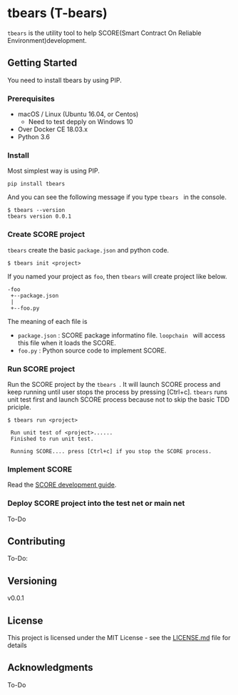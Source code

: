tbears (T-bears)
=======

```tbears``` is the utility tool to help SCORE(Smart Contract On Reliable Environment)development.

## Getting Started
You need to install tbears by using PIP.

### Prerequisites
* macOS / Linux (Ubuntu 16.04, or Centos)
	* Need to test depply on Windows 10
* Over Docker CE 18.03.x
* Python 3.6

### Install

Most simplest way is using PIP.

```
pip install tbears
```

And you can see the following message if you type ```tbears ``` in the console.

```
$ tbears --version
tbears version 0.0.1
```

### Create SCORE project
 ```tbears``` create the basic ```package.json``` and python code.
```
$ tbears init <project>
```
 If you named your project as ```foo```, then ```tbears``` will create project like below.

 ```
 -foo
  +--package.json
  |
  +--foo.py
 ```
  The meaning of each file is
  * ```package.json``` : SCORE package informatino file. ```loopchain ``` will access this file when it loads the SCORE.
  * ```foo.py``` : Python source code to implement SCORE.

### Run SCORE project

 Run the SCORE project by the ```tbears ```. It will launch SCORE process and keep running until user stops the process by pressing [Ctrl+c]. ```tbears``` runs unit test first and launch SCORE process because not to skip the basic TDD priciple.

```
$ tbears run <project>

 Run unit test of <project>......
 Finished to run unit test.

 Running SCORE.... press [Ctrl+c] if you stop the SCORE process.
```


### Implement SCORE
 Read the [SCORE development guide]().


### Deploy SCORE project into the test net or main net

To-Do


## Contributing

To-Do:

## Versioning

 v0.0.1

## License

This project is licensed under the MIT License - see the [LICENSE.md](LICENSE.md) file for details

## Acknowledgments
 To-Do
